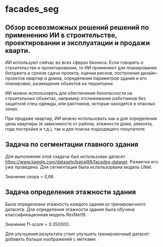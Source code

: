 # facades_seg
## Обзор всевозможных решений решений по применению ИИ в строительстве, проектировании и эксплуатации и продажи кварти.
ИИ используют сейчас во всех сферах бизнеса. Если говорить о строительстве и проектировании, то ИИ применяют для планирование бютджета и сроков сдачи проекта, оценки рисков, построения дизайн-проектов квартир и домов, определения параметров здания и его планировки, размещение объектов на территории. 

ИИ можно использовать для обеспечения безопасности на строительных объектах, например отслеживание работников без защитной спец-одежды, или раотников, которые находятся в опасных зонах.

При продаже квартир, ИИ можно использовать как и для определения цены квартиры (в зависимости от района, этажности дома, ремонта, года постройки и т.д.), так и для поиска подходящего покупателя.
## Задача по сегментации главного здания
Для выполнения этой хзадачи был использован датасет https://www.kaggle.com/datasets/balraj98/facades-dataset. Разметка его уже проведена. Для сегментации была использорвана модель UNet.

Значение скора = 0,68.
## Задача определения этажности здания
Была определеана этажность каждого здания из тренировочного датасета. Для определения этажности здания была обучена классификационная модель ResNet18.

Значение f1-score = 0.350000.

Для улучшения результата стоит улучшить тренировочный датасет: добавить больше изображений с метками.
